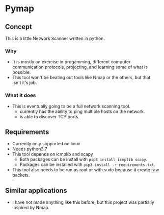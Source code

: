 # Pymap

## Concept
This is a little Network Scanner written in python.

### Why
* It is mostly an exercise in progamming, different computer communication protocols, projecting, and learning some of what is possible.
* This tool won't be beating out tools like Nmap or the others, but that isn't it's job.

### What it does
- This is eventually going to be a full network scanning tool.
  - currently has the ability to ping multiple hosts on the network.
  - is able to discover TCP ports.

  
## Requirements
- Currently only supported on linux
- Needs python3.7
- This tool depends on icmplib and scapy
  - Both packages can be install with `pip3 install icmplib scapy`.
  - Packages can be installed with `pip3 install -r requirements.txt`.
- This tool also needs to be run as root or with sudo because it create raw packets.

## Similar applications
- I have not made anything like this before, but this project was partially inspired by Nmap.
